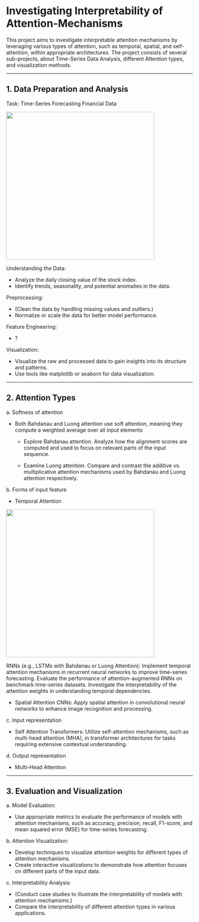 # Investigating Interpretability of Attention-Mechanisms
This project aims to investigate interpretable attention mechanisms by leveraging various types of attention, such as temporal, spatial, and self-attention, within appropriate architectures. The project consists of several sub-projects, about Time-Series Data Analysis, different Attention types, and visualization methods.

---

## 1. Data Preparation and Analysis

Task: Time-Series Forecasting Financial Data
  
<img src="https://github.com/user-attachments/assets/9675ecc1-b654-4b35-8d1d-697740e0dbf6" width=400/>

Understanding the Data: 
- Analyze the daily closing value of the stock index.
- Identify trends, seasonality, and potential anomalies in the data.

Preprocessing: 
- (Clean the data by handling missing values and outliers.)
- Normalize or scale the data for better model performance.

Feature Engineering:
- ?

Visualization: 
- Visualize the raw and processed data to gain insights into its structure and patterns.
- Use tools like matplotlib or seaborn for data visualization.

---

## 2. Attention Types
a. Softness of attention
- Both Bahdanau and Luong attention use soft attention, meaning they compute a weighted average over all input elements
  - Explore Bahdanau attention. Analyze how the alignment scores are computed and used to focus on relevant parts of the input sequence.

  - Examine Luong attention. Compare and contrast the additive vs. multiplicative attention mechanisms used by Bahdanau and Luong attention respectively.

b. Forms of input feature
- Temporal Attention

<img src="https://github.com/user-attachments/assets/f7d095c0-5b45-4a5e-ac26-f857a5b8b05b" width=400/>

RNNs (e.g., LSTMs with Bahdanau or Luong Attention): Implement temporal attention mechanisms in recurrent neural networks to improve time-series forecasting.
Evaluate the performance of attention-augmented RNNs on benchmark time-series datasets.
Investigate the interpretability of the attention weights in understanding temporal dependencies.

- Spatial Attention
CNNs: Apply spatial attention in convolutional neural networks to enhance image recognition and processing.

c. Input representation

- Self Attention
Transformers: Utilize self-attention mechanisms, such as multi-head attention (MHA), in transformer architectures for tasks requiring extensive contextual understanding.

d. Output representation

- Multi-Head Attention

---
## 3. Evaluation and Visualization
a. Model Evaluation:
- Use appropriate metrics to evaluate the performance of models with attention mechanisms, such as accuracy, precision, recall, F1-score, and mean squared error (MSE) for time-series forecasting.

b. Attention Visualization:
- Develop techniques to visualize attention weights for different types of attention mechanisms.
- Create interactive visualizations to demonstrate how attention focuses on different parts of the input data.

c. Interpretability Analysis:
- (Conduct case studies to illustrate the interpretability of models with attention mechanisms.)
- Compare the interpretability of different attention types in various applications.

